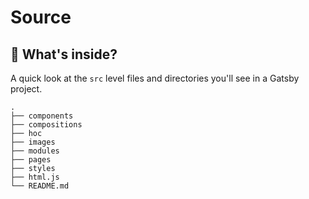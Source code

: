 # Source

## 🧐 What's inside?

A quick look at the `src` level files and directories you'll see in a Gatsby project.

    .
    ├── components
    ├── compositions
    ├── hoc
    ├── images
    ├── modules
    ├── pages
    ├── styles
    ├── html.js
    └── README.md